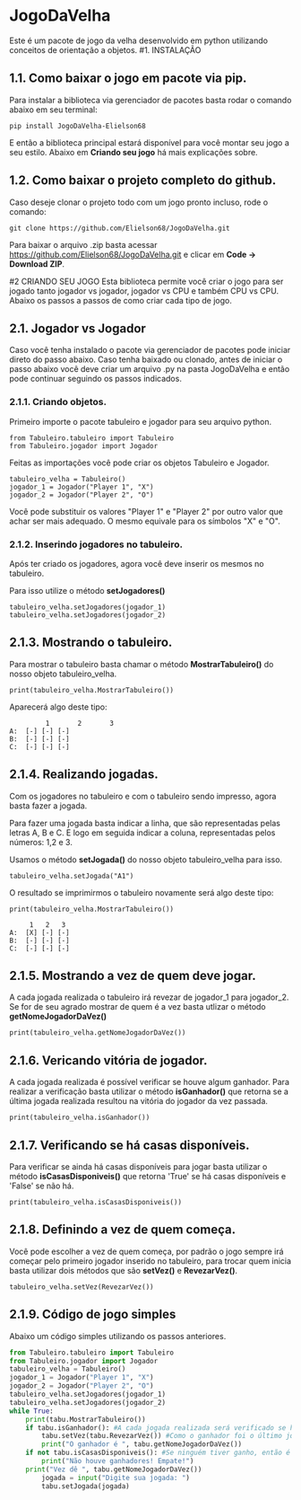# JogoDaVelha
Este é um pacote de jogo da velha desenvolvido em python utilizando conceitos de orientação a objetos.
#1. INSTALAÇÃO
## 1.1. Como baixar o jogo em pacote via pip.
Para instalar a biblioteca via gerenciador de pacotes basta rodar o comando abaixo em seu terminal:

    pip install JogoDaVelha-Elielson68
   
E então a biblioteca principal estará disponível para você montar seu jogo a seu estilo.
Abaixo em  <b>Criando seu jogo</b> há mais explicações sobre.
## 1.2. Como baixar o projeto completo do github.
Caso deseje clonar o projeto todo com um jogo pronto incluso, rode o comando:

    git clone https://github.com/Elielson68/JogoDaVelha.git
   
Para baixar o arquivo .zip basta acessar <a href="https://github.com/Elielson68/JogoDaVelha.git">https://github.com/Elielson68/JogoDaVelha.git</a> e clicar em <b>Code -> Download ZIP</b>.

#2 CRIANDO SEU JOGO
Esta biblioteca permite você criar o jogo para ser jogado tanto jogador vs jogador, jogador vs CPU e também CPU vs CPU. Abaixo os passos a passos de como criar cada tipo de jogo.
## 2.1. Jogador vs Jogador
Caso você tenha instalado o pacote via gerenciador de pacotes pode iniciar direto do passo abaixo. Caso tenha baixado ou clonado, antes de iniciar o passo abaixo você deve criar um arquivo .py na pasta JogoDaVelha e então pode continuar seguindo os passos indicados.
### 2.1.1. Criando objetos.
Primeiro importe o pacote tabuleiro e jogador para seu arquivo python.

    from Tabuleiro.tabuleiro import Tabuleiro
    from Tabuleiro.jogador import Jogador

Feitas as importações você pode criar os objetos Tabuleiro e Jogador.

    tabuleiro_velha = Tabuleiro()
    jogador_1 = Jogador("Player 1", "X")
    jogador_2 = Jogador("Player 2", "O")
    
Você pode substituir os valores "Player 1" e "Player 2" por outro valor que achar ser mais adequado. O mesmo equivale para os símbolos "X" e "O".

### 2.1.2. Inserindo jogadores no tabuleiro.
Após ter criado os jogadores, agora você deve inserir os mesmos no tabuleiro.

Para isso utilize o método <b>setJogadores()</b>

    tabuleiro_velha.setJogadores(jogador_1)
    tabuleiro_velha.setJogadores(jogador_2)

## 2.1.3. Mostrando o tabuleiro.
Para mostrar o tabuleiro basta chamar o método <b>MostrarTabuleiro()</b> do nosso objeto tabuleiro_velha.

    print(tabuleiro_velha.MostrarTabuleiro())
    
Aparecerá algo deste tipo:

             1       2       3
    A: 	[-]	[-]	[-]	
    B: 	[-]	[-]	[-]	
    C: 	[-]	[-]	[-]	

## 2.1.4. Realizando jogadas.
Com os jogadores no tabuleiro e com o tabuleiro sendo impresso, agora basta fazer a jogada.

Para fazer uma jogada basta indicar a linha, que são representadas pelas letras A, B e C. E logo em seguida indicar a coluna, representadas pelos números: 1,2 e 3.

Usamos o método <b>setJogada()</b> do nosso objeto tabuleiro_velha para isso.

    tabuleiro_velha.setJogada("A1")
O resultado se imprimirmos o tabuleiro novamente será algo deste tipo:

    print(tabuleiro_velha.MostrarTabuleiro())
     
     	 1	 2	 3
    A: 	[X]	[-]	[-]	
    B: 	[-]	[-]	[-]	
    C: 	[-]	[-]	[-]
    
## 2.1.5. Mostrando a vez de quem deve jogar.

A cada jogada realizada o tabuleiro irá revezar de jogador_1 para jogador_2. Se for de seu agrado mostrar de quem é a vez basta utlizar o método <b>getNomeJogadorDaVez()</b>

    print(tabuleiro_velha.getNomeJogadorDaVez())
    
## 2.1.6. Vericando vitória de jogador.

A cada jogada realizada é possível verificar se houve algum ganhador. Para realizar a verificação basta utilizar o método <b>isGanhador()</b> que retorna se a última jogada realizada resultou na vitória do jogador da vez passada.

    print(tabuleiro_velha.isGanhador())
    
## 2.1.7. Verificando se há casas disponíveis.

Para verificar se ainda há casas disponíveis para jogar basta utilizar o método <b>isCasasDisponiveis()</b> que retorna 'True' se há casas disponíveis e 'False' se não há.

    print(tabuleiro_velha.isCasasDisponiveis())
    
## 2.1.8. Definindo a vez de quem começa.

Você pode escolher a vez de quem começa, por padrão o jogo sempre irá começar pelo primeiro jogador inserido no tabuleiro, para trocar quem inicia basta utilizar dois métodos que são <b>setVez()</b> e <b>RevezarVez()</b>.
    
    tabuleiro_velha.setVez(RevezarVez())
   
## 2.1.9. Código de jogo simples

Abaixo um código simples utilizando os passos anteriores.

```python        
from Tabuleiro.tabuleiro import Tabuleiro
from Tabuleiro.jogador import Jogador
tabuleiro_velha = Tabuleiro()
jogador_1 = Jogador("Player 1", "X")
jogador_2 = Jogador("Player 2", "O")
tabuleiro_velha.setJogadores(jogador_1)
tabuleiro_velha.setJogadores(jogador_2)
while True: 
    print(tabu.MostrarTabuleiro())
    if tabu.isGanhador(): #A cada jogada realizada será verificado se houve um ganhador
        tabu.setVez(tabu.RevezarVez()) #Como o ganhador foi o último jogador, então é necessário revezar a vez para o último jogador.
        print("O ganhador é ", tabu.getNomeJogadorDaVez())
    if not tabu.isCasasDisponiveis(): #Se ninguém tiver ganho, então é verificado se o tabuleiro ainda possui casas disponíveis.
        print("Não houve ganhadores! Empate!")
    print("Vez dê ", tabu.getNomeJogadorDaVez())
        jogada = input("Digite sua jogada: ")
        tabu.setJogada(jogada)
```
